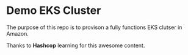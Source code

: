 # Demo EKS Cluster
The purpose of this repo is to provison a fully functions EKS clutser in Amazon.

Thanks to **Hashcop** learning for this awesome content.
